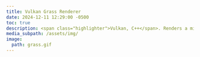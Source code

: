 ```yaml
---
title: Vulkan Grass Renderer
date: 2024-12-11 12:29:00 -0500
toc: true
description: <span class="highlighter">Vulkan, C++</span>. Renders a million blades of grass, 30fps. Based on a 2017 SIGGRAPH Paper.
media_subpath: /assets/img/
image:
  path: grass.gif
---
```


